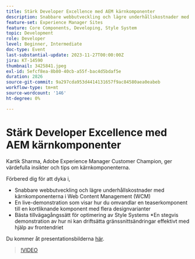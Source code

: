 ```yaml
---
title: Stärk Developer Excellence med AEM kärnkomponenter
description: Snabbare webbutveckling och lägre underhållskostnader med kärnkomponenterna i Web Content Management (WCM). En live-demonstration som visar hur du omvandlar en teaserkomponent till en kortliknande komponent med flera designvarianter. Bästa tillvägagångssätt för att optimera Style Systems. En stegvis demonstration av hur du distribuerar gränssnittsändringar effektivt med hjälp av frontendriet.
feature-set: Experience Manager Sites
feature: Core Components, Developing, Style System
topic: Development
role: Developer
level: Beginner, Intermediate
doc-type: Event
last-substantial-update: 2023-11-27T00:00:00Z
jira: KT-14590
thumbnail: 3425841.jpeg
exl-id: 5efcf8ea-8b80-40cb-a55f-bac4d5bdaf5e
duration: 2826
source-git-commit: 9a297cda953d4414131657f9ac84580aea0eabeb
workflow-type: tm+mt
source-wordcount: '146'
ht-degree: 0%

---
```


# Stärk Developer Excellence med AEM kärnkomponenter

Kartik Sharma, Adobe Experience Manager Customer Champion, ger värdefulla insikter och tips om kärnkomponenterna.

Förbered dig för att dyka i,

* Snabbare webbutveckling och lägre underhållskostnader med kärnkomponenterna i Web Content Management (WCM)
* En live-demonstration som visar hur du omvandlar en teaserkomponent till en kortliknande komponent med flera designvarianter
* Bästa tillvägagångssätt för optimering av Style Systems *En stegvis demonstration av hur ni kan driftsätta gränssnittsändringar effektivt med hjälp av frontendriet

Du kommer åt presentationsbilderna [här](/help/learn-from-your-peers/assets/experience-manager/sept2023/aem-core-components.pdf).

>[!VIDEO](https://video.tv.adobe.com/v/3425841/?learn=on)
